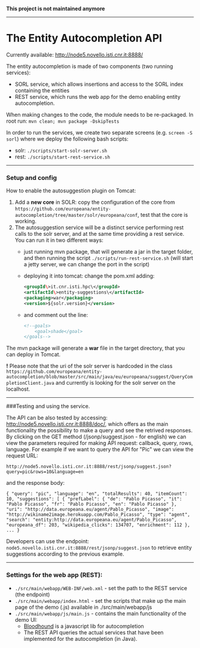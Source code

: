 **This project is not maintained anymore**

---

# The Entity Autocompletion API

Currently available: http://node5.novello.isti.cnr.it:8888/

The entity autocompletion is made of two components (two running services):
* SORL service, which allows insertions and access to the SORL index containing the entities
* REST service, which runs the web app for the demo enabling entity autocompletion.

When making changes to the code, the module needs to be re-packaged. 
In root run: `mvn clean; mvn package -DskipTests`

In order to run the services, we create two separate screens (e.g. `screen -S sorl`) where we deploy the following bash scripts:
* solr: `./scripts/start-solr-server.sh`
* rest: `./scripts/start-rest-service.sh`

***
### Setup and config

How to enable the autosuggestion plugin on Tomcat:

1.  Add a **new core** in SOLR: copy the configuration of the core from `https://github.com/europeana/entity-autocompletion/tree/master/solr/europeana/conf`, test that the core is working. 
2.  The autosuggestion service will be a distinct service performing rest calls to the solr server, and at the same time providing a rest service. You can run it in two different ways:
    * just running mvn package, that will generate a jar in the target folder, and then running the script `./scripts/run-rest-service.sh` (will start a jetty server, we can change the port in the script)
    * deploying it into tomcat: change the pom.xml adding:
        ```xml
        <groupId\>it.cnr.isti.hpc\</groupId>
        <artifactId\>entity-suggestions\</artifactId>
        <packaging>war</packaging>
        <version>${solr.version}</version>
        ```
        
    * and comment out the line: 
         ```xml
         <!--goals>
             <goal>shade</goal>
         </goals-->
         ```

The mvn package will generate a **war** file in the target directory, that you can deploy in Tomcat. 

**!** Please note that the uri of the solr server is hardcoded in the class 
`https://github.com/europeana/entity-autocompletion/blob/master/src/main/java/eu/europeana/suggest/QueryCompletionClient.java` and currently is looking for the solr server on the localhost. 

*** 
###Testing and using the service.

The API can be also tested by accessing: http://node5.novello.isti.cnr.it:8888/doc/, which offers as the main functionality the possibility to make a query and see the retrived responses. By clicking on the GET method (/jsonp/suggest.json - for english) we can view the parameters required for making API request: callback, query, rows, language. For example if we want to query the API for "Pic" we can view the request URL:

 `http://node5.novello.isti.cnr.it:8888/rest/jsonp/suggest.json?query=pic&rows=10&language=en`

and the response body:

`{
  "query": "pic",
  "language": "en",
  "totalResults": 40,
  "itemCount": 10,
  "suggestions": [
    {
      "prefLabel": {
        "de": "Pablo Picasso",
        "it": "Pablo Picasso",
        "fr": "Pablo Picasso",
        "en": "Pablo Picasso"
      },
      "uri": "http://data.europeana.eu/agent/Pablo_Picasso",
      "image": "http://wikiname2image.herokuapp.com/Pablo_Picasso",
      "type": "agent",
      "search": "entity:http://data.europeana.eu/agent/Pablo_Picasso",
      "europeana_df": 203,
      "wikipedia_clicks": 134707,
      "enrichment": 112
    }, ... }`
    
Developers can use the endpoint: `node5.novello.isti.cnr.it:8888/rest/jsonp/suggest.json` to retrieve entity suggestions according to the previous example.

***
### Settings for the web app (REST):
- `./src/main/webapp/WEB-INF/web.xml` - set the path to the REST service (the endpoint)
- `./src/main/webapp/index.html` - set the scripts that make up the main page of the demo (.js) available in ./src/main/webapp/js
- `./src/main/webapp/js/main.js` - contains the main functionality of the demo UI: 
    * [Bloodhound](https://github.com/twitter/typeahead.js/blob/master/doc/bloodhound.md) is a javascript lib for autocompletion
    * The REST API queries the actual services that have been implemented for the autocompletion (in Java). 
 
